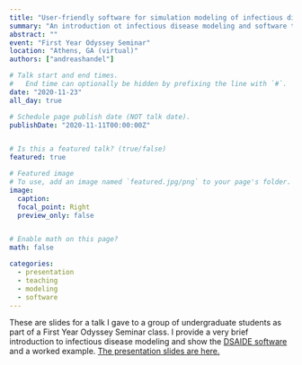 ```yaml
---
title: "User-friendly software for simulation modeling of infectious diseases"
summary: "An introduction ot infectious disease modeling and software to learn it." 
abstract: ""
event: "First Year Odyssey Seminar"
location: "Athens, GA (virtual)"
authors: ["andreashandel"]

# Talk start and end times.
#   End time can optionally be hidden by prefixing the line with `#`.
date: "2020-11-23"
all_day: true

# Schedule page publish date (NOT talk date).
publishDate: "2020-11-11T00:00:00Z"


# Is this a featured talk? (true/false)
featured: true

# Featured image
# To use, add an image named `featured.jpg/png` to your page's folder. 
image:
  caption: 
  focal_point: Right
  preview_only: false


# Enable math on this page?
math: false

categories:
  - presentation
  - teaching
  - modeling
  - software
---
```


These are slides for a talk I gave to a group of undergraduate students as part of a First Year Odyssey Seminar class. I provide a very brief introduction to infectious disease modeling and show the [DSAIDE software](https://ahgroup.github.io/DSAIDE/) and a worked example. <a href="/presentations/2020-11-fyos.html" target="_blank">The presentation slides are here.</a>
